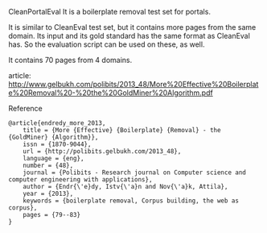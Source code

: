 
CleanPortalEval
It is a boilerplate removal test set for portals.
 
It is similar to CleanEval test set, but it contains more pages from the same domain.
Its input and its gold standard has the same format as CleanEval has. So the evaluation script can be used on these, as well.

It contains 70 pages from 4 domains.


article:
http://www.gelbukh.com/polibits/2013_48/More%20Effective%20Boilerplate%20Removal%20-%20the%20GoldMiner%20Algorithm.pdf

Reference
```
@article{endredy_more_2013,
	title = {More {Effective} {Boilerplate} {Removal} - the {GoldMiner} {Algorithm}},
	issn = {1870-9044},
	url = {http://polibits.gelbukh.com/2013_48},
	language = {eng},
	number = {48},
	journal = {Polibits - Research journal on Computer science and computer engineering with applications},
	author = {Endr{\'e}dy, Istv{\'a}n and Nov{\'a}k, Attila},
	year = {2013},
	keywords = {boilerplate removal, Corpus building, the web as corpus},
	pages = {79--83}
}
```
